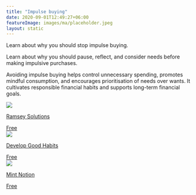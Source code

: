 ```yaml
---
title: "Impulse buying"
date: 2020-09-01T12:49:27+06:00
featureImage: images/ma/placeholder.jpeg
layout: static
---
```


Learn about why you should stop impulse buying.

Learn about why you should pause, reflect, and consider needs before making impulsive purchases.

Avoiding impulse buying helps control unnecessary spending, promotes mindful consumption, and encourages prioritisation of needs over wants. It cultivates responsible financial habits and supports long-term financial goals.

<a class="ma-link" href="https://www.ramseysolutions.com/budgeting/stop-impulse-buys"><div class="ma-card ma-card-Wealth"><div class="ma-icon"><img src ="/images/Icon-check - wealth - opacity.svg"/></div><div class="ma-name"><p>Ramsey Solutions</p></div><div class="ma-paid-text"><span>Free</span></div></div></a><a class="ma-link" href="https://www.developgoodhabits.com/impulse-buying/"><div class="ma-card ma-card-Wealth"><div class="ma-icon"><img src ="/images/Icon-check - wealth - opacity.svg"/></div><div class="ma-name"><p>Develop Good Habits</p></div><div class="ma-paid-text"><span>Free</span></div></div></a><a class="ma-link" href="https://www.mintnotion.com/frugal-living/stop-impulse-buying/"><div class="ma-card ma-card-Wealth"><div class="ma-icon"><img src ="/images/Icon-check - wealth - opacity.svg"/></div><div class="ma-name"><p>Mint Notion</p></div><div class="ma-paid-text"><span>Free </span></div></div></a>  

<br/><br/>






